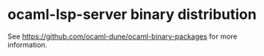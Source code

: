 # ocaml-lsp-server binary distribution

See https://github.com/ocaml-dune/ocaml-binary-packages for more information.
